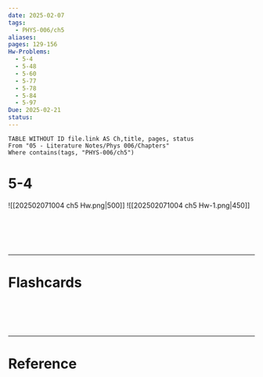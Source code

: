 ```yaml
---
date: 2025-02-07
tags:
  - PHYS-006/ch5
aliases: 
pages: 129-156
Hw-Problems:
  - 5-4
  - 5-48
  - 5-60
  - 5-77
  - 5-78
  - 5-84
  - 5-97
Due: 2025-02-21
status:
---
```

```dataview
TABLE WITHOUT ID file.link AS Ch,title, pages, status
From "05 - Literature Notes/Phys 006/Chapters"
Where contains(tags, "PHYS-006/ch5")
```
# 5-4

![[202502071004 ch5 Hw.png|500]]
![[202502071004 ch5 Hw-1.png|450]]


# ‌
---
# Flashcards


# ‌
---
# Reference
